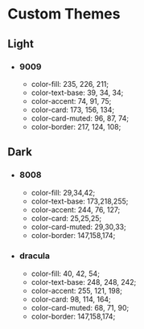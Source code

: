 # Custom Themes
## Light
- ### 9009
    - color-fill: 235, 226, 211;
    - color-text-base: 39, 34, 34;
    - color-accent: 74, 91, 75;
    - color-card: 173, 156, 134;
    - color-card-muted: 96, 87, 74;
    - color-border: 217, 124, 108;

## Dark
- ### 8008
    - color-fill: 29,34,42;
    - color-text-base: 173,218,255;
    - color-accent: 244, 76, 127;
    - color-card: 25,25,25;
    - color-card-muted: 29,30,33;
    - color-border: 147,158,174;

- ### dracula
    - color-fill: 40, 42, 54;
    - color-text-base: 248, 248, 242;
    - color-accent: 255, 121, 198;
    - color-card: 98, 114, 164;
    - color-card-muted: 68, 71, 90;
    - color-border: 147,158,174;